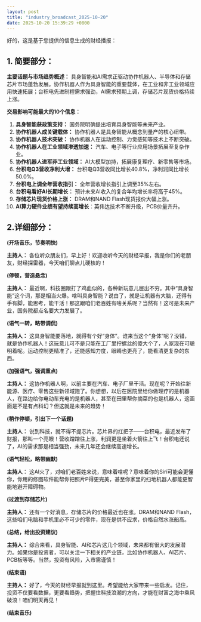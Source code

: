 ```yaml
---
layout: post
title: "industry_broadcast_2025-10-20"
date: 2025-10-20 15:39:29 +0800
---
```


好的，这是基于您提供的信息生成的财经播报：

## 1. 简要部分：

**主要话题与市场趋势概述：** 具身智能和AI需求正驱动协作机器人、半导体和存储芯片市场蓬勃发展。协作机器人作为具身智能的重要载体，在工业和非工业领域应用快速拓展；台积电先进制程需求强劲，AI需求预期上调，存储芯片现货价格持续上涨。

**交易影响可能最大的10个信息：**

1.  **具身智能获政策支持：** 国务院明确提出培育具身智能等未来产业。
2.  **协作机器人成关键载体：** 协作机器人是具身智能从概念到量产的核心纽带。
3.  **协作机器人技术突破：** 协作机器人在运动控制、力觉感知等技术上不断突破。
4.  **协作机器人在工业领域渗透加速：** 汽车、电子等行业应用场景拓展至复杂作业。
5.  **协作机器人进军非工业领域：** AI大模型加持，拓展康复理疗、新零售等市场。
6.  **台积电Q3营收净利大增：** 台积电Q3营收同比增长40.8%，净利润同比增长50.0%。
7.  **台积电上调全年营收指引：** 全年营收增长指引上调至35%左右。
8.  **台积电看好AI长期增长：** 预计未来AI收入的复合年均增长率将高于45%。
9.  **存储芯片现货价格上涨：** DRAM和NAND Flash现货报价大幅上涨。
10. **AI算力硬件业绩有望持续高增长**：英伟达技术不断升级，PCB价量齐升。

## 2.详细部分：

**(开场音乐，节奏明快)**

**主持人：** 各位听众朋友们，早上好！欢迎收听今天的财经早报，我是你们的老朋友，财经探雷器，今天咱们聊点儿硬核的！

**(停顿，营造悬念)**

**主持人：** 最近啊，科技圈跟打了鸡血似的，各种新玩意儿层出不穷。其中“具身智能”这个词，那是相当火爆。啥叫具身智能？说白了，就是让机器有大脑，还得有手有脚，能思考，能干活！那这跟咱们老百姓有啥关系呢？当然有！这可是未来产业，国务院都点名要大力发展了。

**(语气一转，略带调侃)**

**主持人：** 这具身智能要落地，就得有个好“身体”。谁来当这个“身体”呢？没错，就是协作机器人！这玩意儿可不是只能在工厂里拧螺丝的傻大个了，人家现在可聪明着呢。运动控制更精准了，还能感知力度，眼睛也更亮了，能看清更复杂的东西。

**(加强语气，强调重点)**

**主持人：** 这协作机器人啊，以前主要在汽车、电子厂里干活。现在呢？开始往新能源、医疗、零售这些新领域跑了。你想想，以后在医院里给你做理疗的是机器人，在路边给你电动车充电的是机器人，甚至在田里帮你摘菜的也是机器人，这画面是不是有点科幻？但这就是未来的趋势！

**(稍作停顿，引出下一个话题)**

**主持人：** 说到科技，就不得不提芯片。芯片界的扛把子——台积电，最近发布了财报，那叫一个亮眼！营收蹭蹭往上涨，利润更是坐着火箭往上飞！台积电还说了，AI的需求那是相当强劲，未来几年还会继续高速增长。

**(语气轻松，略带幽默)**

**主持人：** 这AI火了，对咱们老百姓来说，意味着啥呢？意味着你的Siri可能会更懂你，你用的修图软件能帮你把照片P得更完美，甚至你家里的扫地机器人都能更智能地避开障碍物。

**(过渡到存储芯片)**

**主持人：** 还有一个好消息，存储芯片的价格最近也在涨。DRAM和NAND Flash，这些咱们电脑和手机里必不可少的零件，现在是供不应求，价格自然水涨船高。

**(总结，给出投资建议)**

**主持人：** 综合来看，具身智能、AI和芯片这几个领域，未来都有很大的发展潜力。如果你是投资者，可以关注一下相关的产业链，比如协作机器人、AI芯片、PCB板等等。当然，投资有风险，入市需谨慎！

**(结束语)**

**主持人：** 好了，今天的财经早报就到这里。希望能给大家带来一些启发。记住，投资不仅要看数据，更要看趋势，把握住科技浪潮的方向，才能在财富之海中乘风破浪！咱们明天再见！

**(结束音乐)**